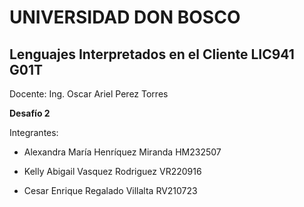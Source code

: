 # UNIVERSIDAD DON BOSCO
## Lenguajes Interpretados en el Cliente LIC941 G01T
Docente: Ing. Oscar Ariel Perez Torres

**Desafío 2**

Integrantes:

- Alexandra María Henríquez Miranda HM232507

- Kelly Abigail Vasquez Rodriguez VR220916

- Cesar Enrique Regalado Villalta RV210723

